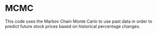 # MCMC


This code uses the Markov Chain Monte Carlo to use past data in order to predict future stock prices based on historical percentage changes.

